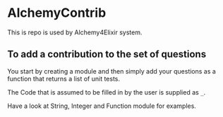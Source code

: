 # AlchemyContrib

This is repo is used by Alchemy4Elixir system.

## To add a contribution to the set of questions 

You start by creating a module and then simply add your questions as a function that 
returns a list of unit tests. 

The Code that is assumed to be filled in by the user is supplied as `_`.

Have a look at String, Integer and Function module for examples.
